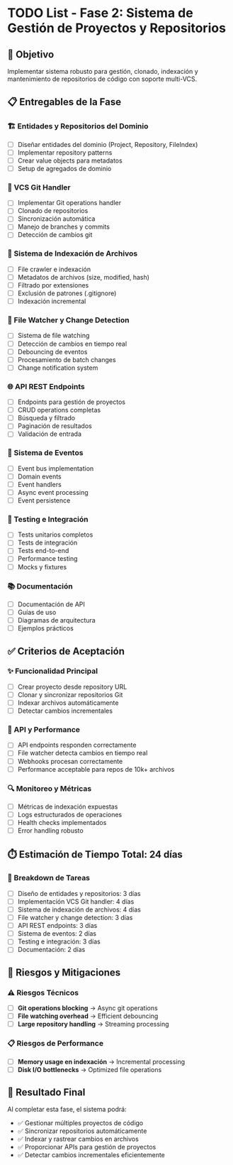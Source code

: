 # TODO List - Fase 2: Sistema de Gestión de Proyectos y Repositorios

## 🎯 Objetivo
Implementar sistema robusto para gestión, clonado, indexación y mantenimiento de repositorios de código con soporte multi-VCS.

## 📋 Entregables de la Fase

### 🏗️ Entidades y Repositorios del Dominio
- [ ] Diseñar entidades del dominio (Project, Repository, FileIndex)
- [ ] Implementar repository patterns
- [ ] Crear value objects para metadatos
- [ ] Setup de agregados de dominio

### 🌿 VCS Git Handler
- [ ] Implementar Git operations handler
- [ ] Clonado de repositorios
- [ ] Sincronización automática
- [ ] Manejo de branches y commits
- [ ] Detección de cambios git

### 📁 Sistema de Indexación de Archivos
- [ ] File crawler e indexación
- [ ] Metadatos de archivos (size, modified, hash)
- [ ] Filtrado por extensiones
- [ ] Exclusión de patrones (.gitignore)
- [ ] Indexación incremental

### 👀 File Watcher y Change Detection
- [ ] Sistema de file watching
- [ ] Detección de cambios en tiempo real
- [ ] Debouncing de eventos
- [ ] Procesamiento de batch changes
- [ ] Change notification system

### 🌐 API REST Endpoints
- [ ] Endpoints para gestión de proyectos
- [ ] CRUD operations completas
- [ ] Búsqueda y filtrado
- [ ] Paginación de resultados
- [ ] Validación de entrada

### 📡 Sistema de Eventos
- [ ] Event bus implementation
- [ ] Domain events
- [ ] Event handlers
- [ ] Async event processing
- [ ] Event persistence

### 🧪 Testing e Integración
- [ ] Tests unitarios completos
- [ ] Tests de integración
- [ ] Tests end-to-end
- [ ] Performance testing
- [ ] Mocks y fixtures

### 📚 Documentación
- [ ] Documentación de API
- [ ] Guías de uso
- [ ] Diagramas de arquitectura
- [ ] Ejemplos prácticos

## ✅ Criterios de Aceptación

### ✨ Funcionalidad Principal
- [ ] Crear proyecto desde repository URL
- [ ] Clonar y sincronizar repositorios Git
- [ ] Indexar archivos automáticamente
- [ ] Detectar cambios incrementales

### 🚀 API y Performance
- [ ] API endpoints responden correctamente
- [ ] File watcher detecta cambios en tiempo real
- [ ] Webhooks procesan correctamente
- [ ] Performance acceptable para repos de 10k+ archivos

### 🔍 Monitoreo y Métricas
- [ ] Métricas de indexación expuestas
- [ ] Logs estructurados de operaciones
- [ ] Health checks implementados
- [ ] Error handling robusto

## ⏱️ Estimación de Tiempo Total: 24 días

### 📅 Breakdown de Tareas
- [ ] Diseño de entidades y repositorios: 3 días
- [ ] Implementación VCS Git handler: 4 días
- [ ] Sistema de indexación de archivos: 4 días
- [ ] File watcher y change detection: 3 días
- [ ] API REST endpoints: 3 días
- [ ] Sistema de eventos: 2 días
- [ ] Testing e integración: 3 días
- [ ] Documentación: 2 días

## 🚨 Riesgos y Mitigaciones

### ⚠️ Riesgos Técnicos
- [ ] **Git operations blocking** → Async git operations
- [ ] **File watching overhead** → Efficient debouncing
- [ ] **Large repository handling** → Streaming processing

### 📋 Riesgos de Performance
- [ ] **Memory usage en indexación** → Incremental processing
- [ ] **Disk I/O bottlenecks** → Optimized file operations

## 🎯 Resultado Final
Al completar esta fase, el sistema podrá:
- ✅ Gestionar múltiples proyectos de código
- ✅ Sincronizar repositorios automáticamente
- ✅ Indexar y rastrear cambios en archivos
- ✅ Proporcionar APIs para gestión de proyectos
- ✅ Detectar cambios incrementales eficientemente
